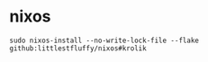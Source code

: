 # nixos

```shell
sudo nixos-install --no-write-lock-file --flake github:littlestfluffy/nixos#krolik
```
